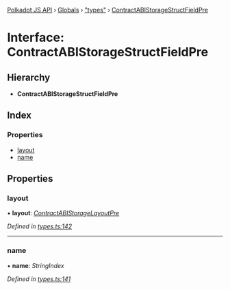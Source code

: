 [Polkadot JS API](../README.md) › [Globals](../globals.md) › ["types"](../modules/_types_.md) › [ContractABIStorageStructFieldPre](_types_.contractabistoragestructfieldpre.md)

# Interface: ContractABIStorageStructFieldPre

## Hierarchy

* **ContractABIStorageStructFieldPre**

## Index

### Properties

* [layout](_types_.contractabistoragestructfieldpre.md#layout)
* [name](_types_.contractabistoragestructfieldpre.md#name)

## Properties

###  layout

• **layout**: *[ContractABIStorageLayoutPre](../modules/_types_.md#contractabistoragelayoutpre)*

*Defined in [types.ts:142](https://github.com/polkadot-js/api/blob/6ff0efca25/packages/api-contract/src/types.ts#L142)*

___

###  name

• **name**: *StringIndex*

*Defined in [types.ts:141](https://github.com/polkadot-js/api/blob/6ff0efca25/packages/api-contract/src/types.ts#L141)*
